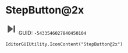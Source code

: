 # StepButton@2x
![](/img/StepButton@2x.png)
GUID: `-5433546027840450104`
```
EditorGUIUtility.IconContent("StepButton@2x")
```
